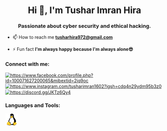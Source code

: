 <h1 align="center">Hi 👋, I'm Tushar Imran Hira</h1>
<h3 align="center">Passionate about cyber security and ethical hacking.</h3>

- 📫 How to reach me **tusharhira972@gmail.com**

- ⚡ Fun fact **I'm always happy because I'm always alone😎**

<h3 align="left">Connect with me:</h3>
<p align="left">
<a href="https://fb.com/https://www.facebook.com/profile.php?id=100071627200065&mibextid=2jq9oc" target="blank"><img align="center" src="https://raw.githubusercontent.com/rahuldkjain/github-profile-readme-generator/master/src/images/icons/Social/facebook.svg" alt="https://www.facebook.com/profile.php?id=100071627200065&mibextid=2jq9oc" height="30" width="40" /></a>
<a href="https://instagram.com/https://www.instagram.com/tusharimran1602?igsh=cdq4n29ydm95b3z0" target="blank"><img align="center" src="https://raw.githubusercontent.com/rahuldkjain/github-profile-readme-generator/master/src/images/icons/Social/instagram.svg" alt="https://www.instagram.com/tusharimran1602?igsh=cdq4n29ydm95b3z0" height="30" width="40" /></a>
<a href="https://discord.gg/https://discord.gg/JKTz6Qy4" target="blank"><img align="center" src="https://raw.githubusercontent.com/rahuldkjain/github-profile-readme-generator/master/src/images/icons/Social/discord.svg" alt="https://discord.gg/JKTz6Qy4" height="30" width="40" /></a>
</p>

<h3 align="left">Languages and Tools:</h3>
<p align="left"> <a href="https://www.linux.org/" target="_blank" rel="noreferrer"> <img src="https://raw.githubusercontent.com/devicons/devicon/master/icons/linux/linux-original.svg" alt="linux" width="40" height="40"/> </a> </p>


